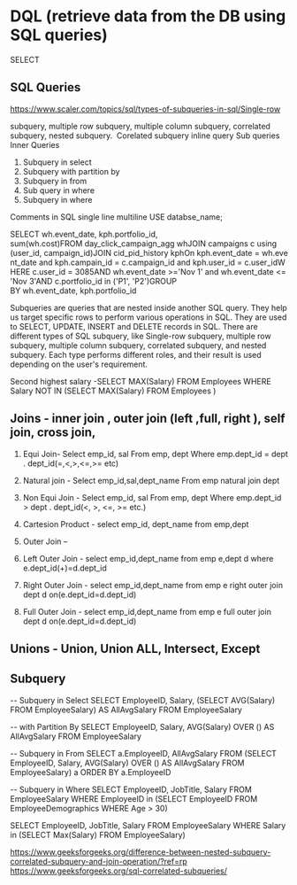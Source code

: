 # DQL (retrieve data from the DB using SQL queries)
SELECT


## SQL Queries
https://www.scaler.com/topics/sql/types-of-subqueries-in-sql/Single-row 

subquery, 
multiple row subquery, 
multiple column subquery, 
correlated subquery, 
nested subquery. 
Corelated subquery
inline query
Sub queries
Inner Queries


1. Subquery in select
2. Subquery with partition by
3. Subquery in from
4. Sub query in where
5. Subquery in where

Comments in SQL
single line
multiline
USE databse_name;


SELECT wh.event_date, kph.portfolio_id, sum(wh.cost)FROM day_click_campaign_agg whJOIN campaigns c using (user_id, campaign_id)JOIN cid_pid_history kphOn kph.event_date = wh.event_date and kph.campain_id = c.campaign_id and kph.user_id = c.user_idWHERE c.user_id = 3085AND wh.event_date >='Nov 1' and wh.event_date <= 'Nov 3'AND c.portfolio_id in ('P1', 'P2')GROUP BY wh.event_date, kph.portfolio_id


Subqueries are queries that are nested inside another SQL query. They help us target specific rows to perform various operations in SQL. They are used to SELECT, UPDATE, INSERT and DELETE records in SQL. There are different types of SQL subquery, like Single-row subquery, multiple row subquery, multiple column subquery, correlated subquery, and nested subquery. Each type performs different roles, and their result is used depending on the user's requirement. 

Second highest salary -SELECT MAX(Salary) FROM Employees
WHERE Salary NOT IN (SELECT MAX(Salary) FROM Employees )








## Joins - inner join , outer join (left ,full, right ), self join, cross join, 

1.	Equi Join- Select  emp_id, sal       From emp, dept
                                  Where emp.dept_id = dept . dept_id(=,<,>,<=,>= etc)
2.	Natural join -    Select  emp_id,sal,dept_name
                                           From emp natural join dept
3.	Non Equi Join - Select  emp_id, sal    From emp, dept
                                           Where emp.dept_id > dept . dept_id(<,  >,  <=,  >=   etc.)

4.	Cartesion Product -    select emp_id, dept_name
                                                      from emp,dept
5.	Outer Join – 
1.	Left Outer Join - select emp_id,dept_name
                                                                  from emp e,dept d
                                                                  where e.dept_id(+)=d.dept_id
2.	Right Outer Join - select emp_id,dept_name
                                                                    from emp e right outer join dept d
                                                                    on(e.dept_id=d.dept_id)
3.	Full Outer Join -   select emp_id,dept_name
                                                                   from emp e full outer join dept d
                                                                  on(e.dept_id=d.dept_id)


## Unions - Union, Union ALL, Intersect, Except

## Subquery
-- Subquery in Select
SELECT EmployeeID, Salary, (SELECT AVG(Salary) FROM
EmployeeSalary) AS AllAvgSalary
FROM EmployeeSalary

-- with Partition By
SELECT EmployeeID, Salary, AVG(Salary) OVER () AS
AllAvgSalary
FROM EmployeeSalary

-- Subquery in From
SELECT a.EmployeeID, AllAvgSalary
FROM (SELECT EmployeeID, Salary, AVG(Salary) OVER () AS
AllAvgSalary
 FROM EmployeeSalary) a
ORDER BY a.EmployeeID

-- Subquery in Where
SELECT EmployeeID, JobTitle, Salary
FROM EmployeeSalary
WHERE EmployeeID in (SELECT EmployeeID FROM
EmployeeDemographics
 WHERE Age > 30)
 
SELECT EmployeeID, JobTitle, Salary
FROM EmployeeSalary
WHERE Salary in (SELECT Max(Salary) FROM EmployeeSalary)

https://www.geeksforgeeks.org/difference-between-nested-subquery-correlated-subquery-and-join-operation/?ref=rp
https://www.geeksforgeeks.org/sql-correlated-subqueries/
